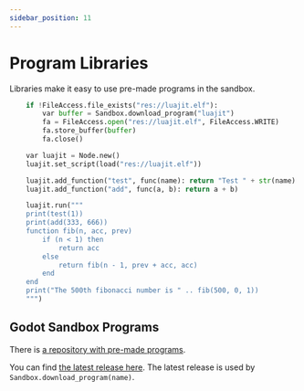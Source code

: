 ```yaml
---
sidebar_position: 11
---
```


# Program Libraries

Libraries make it easy to use pre-made programs in the sandbox.

```py
    if !FileAccess.file_exists("res://luajit.elf"):
        var buffer = Sandbox.download_program("luajit")
        fa = FileAccess.open("res://luajit.elf", FileAccess.WRITE)
        fa.store_buffer(buffer)
        fa.close()

    var luajit = Node.new()
    luajit.set_script(load("res://luajit.elf"))

    luajit.add_function("test", func(name): return "Test " + str(name) + " called!")
    luajit.add_function("add", func(a, b): return a + b)

    luajit.run("""
    print(test(1))
    print(add(333, 666))
    function fib(n, acc, prev)
        if (n < 1) then
            return acc
        else
            return fib(n - 1, prev + acc, acc)
        end
    end
    print("The 500th fibonacci number is " .. fib(500, 0, 1))
    """)
```

## Godot Sandbox Programs

There is [a repository with pre-made programs](https://github.com/libriscv/godot-sandbox-programs).

You can find [the latest release here](https://github.com/libriscv/godot-sandbox-programs/releases/latest). The latest release is used by `Sandbox.download_program(name)`.
